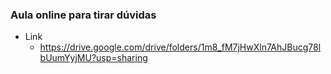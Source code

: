 ### Aula online para tirar dúvidas
* Link
  * https://drive.google.com/drive/folders/1m8_fM7jHwXln7AhJBucg78lbUumYyjMU?usp=sharing